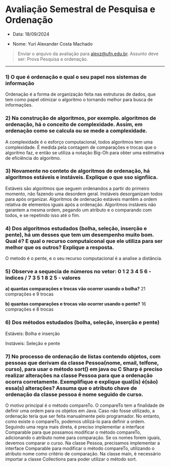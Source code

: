 # Avaliação Semestral de Pesquisa e Ordenação
- Data: 18/09/2024

- Nome: Yuri Alexander Costa Machado

> Enviar o arquivo da avaliação para alexz@ufn.edu.br. Assunto deve ser: Prova Pesquisa e ordenação.

---

### 1) O que é ordenação e qual o seu papel nos sistemas de informação
Ordenação é a forma de organização feita nas estruturas de dados, que tem como papel otimizar o algoritmo o tornando melhor para busca de informações.

### 2) Na construção de algoritmos, por exemplo. algoritmos de ordenação, há o conceito de complexidade. Assim, em ordenação como se calcula ou se mede a complexidade.
A complexidade é o esforço computacional, todos algoritmos tem uma complexidade. É medida pela contagem de comparações e trocas que o algoritmo faz, e então se utiliza a notação Big-Oh para obter uma estimativa de eficiência do algoritmo.

### 3) Novamente no conteto de algoritmos de ordenação, há algoritmos estáveis e instáveis. Explique o que sso signfiica.
Estáveis são algoritmos que seguem ordenandos a partir do primeiro momento, não fazendo uma desordem geral. Instáveis desorganizam todos para após organizar.
Algoritmos de ordenação estáveis mantêm a ordem relativa de elementos iguais após a ordenação. 
Algoritmos instáveis não garantem a mesma ordem, pegando um atributo e o comparando com todos, e se repetindo isso até o fim.

### 4) Dos algoritmos estudados (bolha, seleção, inserção e pente), há um desses que tem um desempenho muito bom. Qual é? E qual o recurso computaiconal que ele utiliza para ser melhor que os outros? Explique a resposta.
O metodo é o pente, e o seu recurso computacional é a analise a distância.

### 5) Observe a sequecia de números no vetor: 0 1 2 3 4 5 6 - indices / 7 3 5 1 8 2 5 - valores

  **a) quantas comparações e trocas vão ocorrer usando o bolha?**
  21 comprações e 9 trocas
  
  **b) quantas comparações e trocas vão ocorrer usando o pente?**
  16 comprações e 8 trocas


### 6) Dos métodos estudados (bolha, seleção, inserção e pente)

Estáveis: Bolha e inserção  

Instáveis: Seleção e pente

### 7) No processo de ordenação de listas contendo objetos, com pessoas que derivam da classe Pessoa(nome, email, telfone, curso), para usar o método sort() em java ou C Sharp é preciso realizar alterações na classe Pessoa para que a ordenação ocorra corretamente. Exemplifique e explique qual(is) é(são) essa(s) alterações? Assuma que o atributo chave de ordenação da classe pessoa é nome seguido de curso.
O motivo principal é o método compareTo. O compareTo tem a finalidade de definir uma ordem para os objetos em Java. Caso não fosse utilizado, a ordenação teria que ser feita manualmente pelo programador. No entanto, como existe o compareTo, podemos utilizá-lo para definir a ordem.
Seguindo uma regra mais direta, é preciso implementar a interface Comparable para que possamos modificar o método compareTo, adicionando o atributo nome para comparação. Se os nomes forem iguais, devemos comparar o curso. Na classe Pessoa, precisamos implementar a interface Comparable para modificar o método compareTo, utilizando o atributo nome como critério de comparação. Na classe main, é necessário importar a classe Collections para poder utilizar o método sort.



